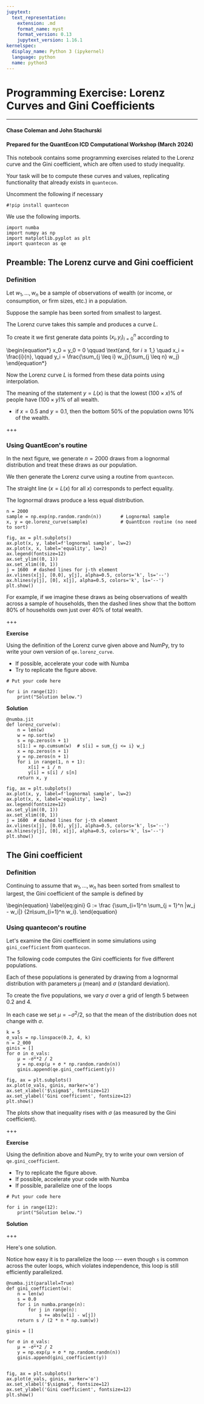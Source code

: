 ```yaml
---
jupytext:
  text_representation:
    extension: .md
    format_name: myst
    format_version: 0.13
    jupytext_version: 1.16.1
kernelspec:
  display_name: Python 3 (ipykernel)
  language: python
  name: python3
---
```


# Programming Exercise: Lorenz Curves and Gini Coefficients

-----

#### Chase Coleman and John Stachurski

#### Prepared for the QuantEcon ICD Computational Workshop (March 2024)

This notebook contains some programming exercises related to the Lorenz curve
and the Gini coefficient, which are often used to study inequality.

Your task will be to compute these curves and values, replicating functionality
that already exists in `quantecon`.

Uncomment the following if necessary

```{code-cell} ipython3
#!pip install quantecon 
```

We use the following imports.

```{code-cell} ipython3
import numba
import numpy as np
import matplotlib.pyplot as plt
import quantecon as qe
```

## Preamble: The Lorenz curve and Gini coefficient


### Definition

Let $w_1, \ldots, w_n$ be a sample of observations of wealth (or income, or consumption, or firm sizes, etc.) in a population.

Suppose the sample has been sorted from smallest to largest.

The Lorenz curve takes this sample and produces a curve $L$.

To create it we first generate data points $(x_i, y_i)_{i=0}^n$  according to

\begin{equation*}
    x_0 = y_0 = 0
    \qquad \text{and, for $i \geq 1$,} \quad
    x_i = \frac{i}{n},
    \qquad
    y_i =
       \frac{\sum_{j \leq i} w_j}{\sum_{j \leq n} w_j}  
\end{equation*}

Now the Lorenz curve $L$ is formed from these data points using interpolation.

The meaning of the statement $y = L(x)$ is that the lowest $(100 \times x)$\% of
people have $(100 \times y)$\% of all wealth.

* if $x=0.5$ and $y=0.1$, then the bottom 50% of the population
  owns 10% of the wealth.

+++

### Using QuantEcon's routine

In the next figure, we generate $n=2000$ draws from a lognormal
distribution and treat these draws as our population.  

We then generate the Lorenz curve using a routine from `quantecon`.

The straight line ($x=L(x)$ for all $x$) corresponds to perfect equality.  

The lognormal draws produce a less equal distribution.  

```{code-cell} ipython3
n = 2000
sample = np.exp(np.random.randn(n))       # Lognormal sample
x, y = qe.lorenz_curve(sample)            # QuantEcon routine (no need to sort)

fig, ax = plt.subplots()
ax.plot(x, y, label=f'lognormal sample', lw=2)
ax.plot(x, x, label='equality', lw=2)
ax.legend(fontsize=12)
ax.set_ylim((0, 1))
ax.set_xlim((0, 1))
j = 1600  # dashed lines for j-th element
ax.vlines(x[j], [0.0], y[j], alpha=0.5, colors='k', ls='--')
ax.hlines(y[j], [0], x[j], alpha=0.5, colors='k', ls='--')
plt.show()
```


For example, if we imagine these draws as being observations of wealth across a
sample of households, then the dashed lines show that the bottom 80\% of
households own just over 40\% of total wealth.

+++

**Exercise**

Using the definition of the Lorenz curve given above and NumPy, try to write
your own version of `qe.lorenz_curve`.  

* If possible, accelerate your code with Numba
* Try to replicate the figure above.

```{code-cell} ipython3
# Put your code here
```

```{code-cell} ipython3
for i in range(12):
    print("Solution below.")
```

**Solution**

```{code-cell} ipython3
@numba.jit
def lorenz_curve(w):
    n = len(w)
    w = np.sort(w)
    s = np.zeros(n + 1)
    s[1:] = np.cumsum(w)  # s[i] = sum_{j <= i} w_j
    x = np.zeros(n + 1)
    y = np.zeros(n + 1)
    for i in range(1, n + 1):
        x[i] = i / n
        y[i] = s[i] / s[n]
    return x, y

fig, ax = plt.subplots()
ax.plot(x, y, label=f'lognormal sample', lw=2)
ax.plot(x, x, label='equality', lw=2)
ax.legend(fontsize=12)
ax.set_ylim((0, 1))
ax.set_xlim((0, 1))
j = 1600  # dashed lines for j-th element
ax.vlines(x[j], [0.0], y[j], alpha=0.5, colors='k', ls='--')
ax.hlines(y[j], [0], x[j], alpha=0.5, colors='k', ls='--')
plt.show()

```

## The Gini coefficient

### Definition


Continuing to assume that $w_1, \ldots, w_n$ has been sorted from smallest to largest,
the Gini coefficient of the sample is defined by

\begin{equation}
    \label{eq:gini}
    G :=
    \frac
        {\sum_{i=1}^n \sum_{j = 1}^n |w_j - w_i|}
        {2n\sum_{i=1}^n w_i}.
\end{equation}



### Using quantecon's routine

Let's examine the Gini coefficient in some simulations using `gini_coefficient`
from `quantecon`.

The following code computes the Gini coefficients for five different populations.

Each of these populations is generated by drawing from a lognormal distribution with parameters $\mu$ (mean) and $\sigma$ (standard deviation).

To create the five populations, we vary $\sigma$ over a grid of length $5$
between $0.2$ and $4$.

In each case we set $\mu = - \sigma^2 / 2$, so that the mean of the distribution does not change with $\sigma$.

```{code-cell} ipython3
k = 5
σ_vals = np.linspace(0.2, 4, k)
n = 2_000
ginis = []
for σ in σ_vals:
    μ = -σ**2 / 2
    y = np.exp(μ + σ * np.random.randn(n))
    ginis.append(qe.gini_coefficient(y))
```

```{code-cell} ipython3
fig, ax = plt.subplots()
ax.plot(σ_vals, ginis, marker='o')
ax.set_xlabel('$\sigma$', fontsize=12)
ax.set_ylabel('Gini coefficient', fontsize=12)
plt.show()
```

The plots show that inequality rises with $\sigma$ (as measured by the Gini coefficient).

+++

**Exercise**

Using the definition above and NumPy, try to write your own version of
`qe.gini_coefficient`.  

* Try to replicate the figure above.
* If possible, accelerate your code with Numba
* If possible, parallelize one of the loops

```{code-cell} ipython3
# Put your code here
```

```{code-cell} ipython3
for i in range(12):
    print("Solution below.")
```

**Solution**

+++

Here's one solution.

Notice how easy it is to parallelize the loop --- even though `s` is common across the outer loops, which violates independence, this loop is still efficiently parallelized.

```{code-cell} ipython3
@numba.jit(parallel=True)
def gini_coefficient(w):
    n = len(w)
    s = 0.0
    for i in numba.prange(n):
        for j in range(n):
            s += abs(w[i] - w[j])
    return s / (2 * n * np.sum(w))
```

```{code-cell} ipython3
ginis = []

for σ in σ_vals:
    μ = -σ**2 / 2
    y = np.exp(μ + σ * np.random.randn(n))
    ginis.append(gini_coefficient(y))


fig, ax = plt.subplots()
ax.plot(σ_vals, ginis, marker='o')
ax.set_xlabel('$\sigma$', fontsize=12)
ax.set_ylabel('Gini coefficient', fontsize=12)
plt.show()
```

```{code-cell} ipython3

```
